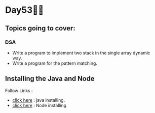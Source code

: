 # Day53🧑‍💻
## Topics going to cover: 
### DSA
- Write a program to implement two stack in the single array dynamic way.
- Write a program for the pattern matching.

## Installing the Java and Node 
Follow Links : 
- [click here](https://www.java.com/en/download/help/download_options.html) : java installing.
- [click here](https://nodejs.org/en/download) : Node installing.